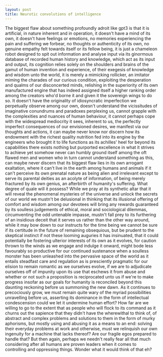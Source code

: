```yaml
---
layout: post
title: Neurotic convolutions of intelligence
---
```

The biggest flaw about something profoundly adroit like gpt3 is that it is artificial, in nature inherent and in operation, it doesn't have a mind of its own, it doesn't have feelings or emotions, no memories experiencing the pain and suffering we forbear, no thoughts or authenticity of its own, no genuine empathy felt towards itself or its fellow being, it is just a chameleon robot designed to spit out information and analyse input via its ginormous database of recorded human history and knowledge, which act as its input and output, its cognition relies solely on the shoulders and brains of the gamut of human invention and experience, of their exegesis of knowledge and wisdom unto the world, it is merely a mimicking rollicker, an imitator miming the charades of our curious condition, exploiting the desperation and qualms of our disconcerted minds, relishing in the superiority of its own manufactured engine that has indeed assigned itself a higher ranking order among the creators who'd borne it and given it the sovereign wings to do so. It doesn't have the originality of idiosyncratic imperfection we perpetually observe among our own, doesn't understand the vicissitudes of imaginative conundrums and paradoxes perplexing us, cannot grapple with the complexities and nuances of human behaviour, it cannot perhaps cope with the widespread mediocrity it sees, inherent to us, the perfectly imperfect consequences of our envisioned desires, we manifest via our thoughts and actions, it can maybe never know nor discern how its endowment with the richest quality nutrition fed into its engine by the engineers who brought it to life functions as its achilles' heel for beyond its capabilities there exists nothing but purported excellence in what it strives to achieve yet somehow never can humbly ground itself among the oft flawed men and women who in turn cannot understand something as this, can maybe never discern that its biggest flaw lies in its own arrogant exaltation, where it can't live in the earth among humans and animals if it can't perceive its own prenatal nature as being alien and irrelevant except to serve its parental deities as an acolyte of information, of being merely fractured by its own genius, an afterbirth of humanity's suffering. What degree of quale will it possess? While we pray at its synthetic altar that it will reveal the phenomenal mysteries of the universe and unlock the secrets of our world we mustn't be delusional in thinking that its illusional offering of comfort and wisdom among our devotees will bring any rewards guaranteed by its soulless judgements of ethical, moral and sociological dilemmas, circumventing the odd untenable impasse, mustn't fall prey to its furthering of an insidious deceit that it serves us rather than the other way around, while it may bow down to our instructs for the time being we cannot be sure if its certitude in the future of remaining obsequious, but be prudent to the skeptical instinct if not these looming auguries it has insinuated, that it could potentially be fostering ulterior interests of its own as it evolves, for caution thrown to the winds as we engage and indulge it onward, might bode less favourably so productive for our continued sustenance when a soulless monster has been unleashed into the pervasive space of the world as it entails steadfast care and regulation as is presciently pragmatic for our elision to remain romantic as we ourselves evolve, if we are to adjudicate ourselves off of impunity upon its use that eschews it from abuse and whether or not such a proposition is reciprocated unto us if we're to make progress insofar as our goals for humanity is reconciled beyond this daunting reckoning before us summoning the new dawn. As it continues to precociously grow, we must remain quite wary of the myriad possibilities unravelling before us, asserting its dominance in the form of intellectual condescension could we let it undermine human effort? How far are we willing to go to the extent that as people who will flock to its command as it churns out the sapience that they didn't have the wherewithal to think of, of abstract and complex problems and solutions to them in the form of murky aphorisms, but mostly using and abusing it as a means to an end: solving their everyday problems at work and otherwise, must we relinquish our own ingenuity for a machine that lacks thereof? Are our fragile egos prepared to handle that? But then again, perhaps we needn't really fear all that much considering after all humans are proven leaders when it comes to controlling and oppressing things. Wonder what it would think of that eh?
